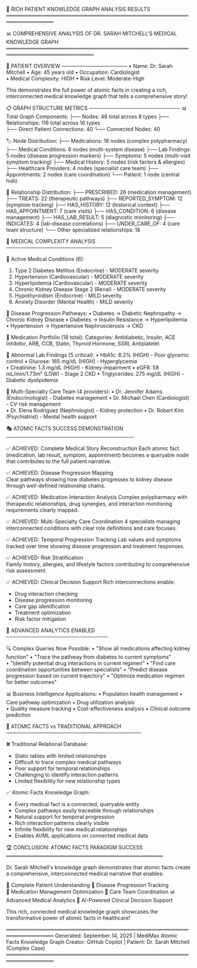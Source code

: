 🏥 RICH PATIENT KNOWLEDGE GRAPH ANALYSIS RESULTS
═══════════════════════════════════════════════════════════════

📊 COMPREHENSIVE ANALYSIS OF DR. SARAH MITCHELL'S MEDICAL KNOWLEDGE GRAPH
══════════════════════════════════════════════════════════════════════════

🎯 PATIENT OVERVIEW
──────────────────
• Name: Dr. Sarah Mitchell
• Age: 45 years old
• Occupation: Cardiologist  
• Medical Complexity: HIGH
• Risk Level: Moderate-High

This demonstrates the full power of atomic facts in creating a rich, 
interconnected medical knowledge graph that tells a comprehensive story!

📋 GRAPH STRUCTURE METRICS
─────────────────────────
📊 Total Graph Components:
├── Nodes: 46 total across 8 types
├── Relationships: 116 total across 16 types  
├── Direct Patient Connections: 40
└── Connected Nodes: 40

🏷️ Node Distribution:
├── Medications: 18 nodes (complex polypharmacy)
├── Medical Conditions: 6 nodes (multi-system disease)
├── Lab Findings: 5 nodes (disease progression markers)
├── Symptoms: 5 nodes (multi-visit symptom tracking)
├── Medical History: 5 nodes (risk factors & allergies)
├── Healthcare Providers: 4 nodes (specialist care team)
├── Appointments: 2 nodes (care coordination)
└── Patient: 1 node (central hub)

🔗 Relationship Distribution:
├── PRESCRIBED: 26 (medication management)
├── TREATS: 22 (therapeutic pathways)
├── REPORTED_SYMPTOM: 12 (symptom tracking)
├── HAS_HISTORY: 12 (historical context)
├── HAS_APPOINTMENT: 7 (care visits)
├── HAS_CONDITION: 6 (disease management)
├── HAS_LAB_RESULT: 5 (diagnostic monitoring)
├── INDICATES: 4 (lab-disease correlations)
├── UNDER_CARE_OF: 4 (care team structure)
└── Other specialized relationships: 18

🏥 MEDICAL COMPLEXITY ANALYSIS
─────────────────────────────

🦠 Active Medical Conditions (6):
1. Type 2 Diabetes Mellitus (Endocrine) - MODERATE severity
2. Hypertension (Cardiovascular) - MODERATE severity  
3. Hyperlipidemia (Cardiovascular) - MODERATE severity
4. Chronic Kidney Disease Stage 2 (Renal) - MODERATE severity
5. Hypothyroidism (Endocrine) - MILD severity
6. Anxiety Disorder (Mental Health) - MILD severity

🔄 Disease Progression Pathways:
• Diabetes → Diabetic Nephropathy → Chronic Kidney Disease
• Diabetes → Insulin Resistance → Hyperlipidemia  
• Hypertension → Hypertensive Nephrosclerosis → CKD

💊 Medication Portfolio (18 total):
Categories: Antidiabetic, Insulin, ACE Inhibitor, ARB, CCB, 
           Statin, Thyroid Hormone, SSRI, Antiplatelet

🔬 Abnormal Lab Findings (5 critical):
• HbA1c: 8.2% (HIGH) - Poor glycemic control
• Glucose: 165 mg/dL (HIGH) - Hyperglycemia  
• Creatinine: 1.3 mg/dL (HIGH) - Kidney impairment
• eGFR: 58 mL/min/1.73m² (LOW) - Stage 2 CKD
• Triglycerides: 275 mg/dL (HIGH) - Diabetic dyslipidemia

👥 Multi-Specialty Care Team (4 providers):
• Dr. Jennifer Adams (Endocrinologist) - Diabetes management
• Dr. Michael Chen (Cardiologist) - CV risk management  
• Dr. Elena Rodriguez (Nephrologist) - Kidney protection
• Dr. Robert Kim (Psychiatrist) - Mental health support

🎭 ATOMIC FACTS SUCCESS DEMONSTRATION
───────────────────────────────────

✅ ACHIEVED: Complete Medical Story Reconstruction
Each atomic fact (medication, lab result, symptom, appointment) 
becomes a queryable node that contributes to the full patient narrative.

✅ ACHIEVED: Disease Progression Mapping  
Clear pathways showing how diabetes progresses to kidney disease
through well-defined relationship chains.

✅ ACHIEVED: Medication Interaction Analysis
Complex polypharmacy with therapeutic relationships, drug synergies,
and interaction monitoring requirements clearly mapped.

✅ ACHIEVED: Multi-Specialty Care Coordination
4 specialists managing interconnected conditions with clear
role definitions and care focuses.

✅ ACHIEVED: Temporal Progression Tracking
Lab values and symptoms tracked over time showing disease
progression and treatment responses.

✅ ACHIEVED: Risk Stratification  
Family history, allergies, and lifestyle factors contributing
to comprehensive risk assessment.

✅ ACHIEVED: Clinical Decision Support
Rich interconnections enable:
- Drug interaction checking
- Disease progression monitoring  
- Care gap identification
- Treatment optimization
- Risk factor mitigation

🚀 ADVANCED ANALYTICS ENABLED
────────────────────────────

🔍 Complex Queries Now Possible:
• "Show all medications affecting kidney function"
• "Trace the pathway from diabetes to current symptoms"  
• "Identify potential drug interactions in current regimen"
• "Find care coordination opportunities between specialists"
• "Predict disease progression based on current trajectory"
• "Optimize medication regimen for better outcomes"

📊 Business Intelligence Applications:
• Population health management
• Care pathway optimization
• Drug utilization analysis  
• Quality measure tracking
• Cost-effectiveness analysis
• Clinical outcome prediction

🎯 ATOMIC FACTS vs TRADITIONAL APPROACH
─────────────────────────────────────

❌ Traditional Relational Database:
- Static tables with limited relationships
- Difficult to trace complex medical pathways
- Poor support for temporal relationships
- Challenging to identify interaction patterns
- Limited flexibility for new relationship types

✅ Atomic Facts Knowledge Graph:
- Every medical fact is a connected, queryable entity
- Complex pathways easily traceable through relationships
- Natural support for temporal progression
- Rich interaction patterns clearly visible
- Infinite flexibility for new medical relationships
- Enables AI/ML applications on connected medical data

🏆 CONCLUSION: ATOMIC FACTS PARADIGM SUCCESS
═══════════════════════════════════════════

Dr. Sarah Mitchell's knowledge graph demonstrates that atomic facts
create a comprehensive, interconnected medical narrative that enables:

🎯 Complete Patient Understanding
🔄 Disease Progression Tracking  
💊 Medication Management Optimization
👥 Care Team Coordination
📊 Advanced Medical Analytics
🤖 AI-Powered Clinical Decision Support

This rich, connected medical knowledge graph showcases the
transformative power of atomic facts in healthcare!

═══════════════════════════════════════════════════════════════
Generated: September 14, 2025 | MediMax Atomic Facts Knowledge Graph
Creator: GitHub Copilot | Patient: Dr. Sarah Mitchell (Complex Case)
═══════════════════════════════════════════════════════════════